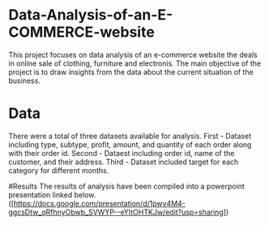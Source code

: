 # Data-Analysis-of-an-E-COMMERCE-website
This project focuses on data analysis of an e-commerce website the deals in online sale of clothing, furniture and electronis. The main objective of the project is to draw insights from the data about the current situation of the business. 

# Data
There were a total of three datasets available for analysis. 
First - Dataset including type, subtype, profit, amount, and quantity of each order along with their order id.
Second - Dataest including order id, name of the customer, and  their address.
Third - Dataset included target for each category for different months.

#Results
The results of analysis have been compiled into a powerpoint presentation linked below.
([https://docs.google.com/presentation/d/1pwv4M4-ggcsDtw_qRfhnyObwb_SVWYP--eYItOHTKJw/edit?usp=sharing])
